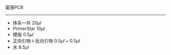 菌落PCR

-----

* 体系一共 $20{\mu}l$
* PrimerStar $10{\mu}l$
* 模版 $0.5{\mu}l$
* 正向引物＋反向引物 $0.5{\mu}l+0.5{\mu}l$
* 水 $8.5{\mu}l$

